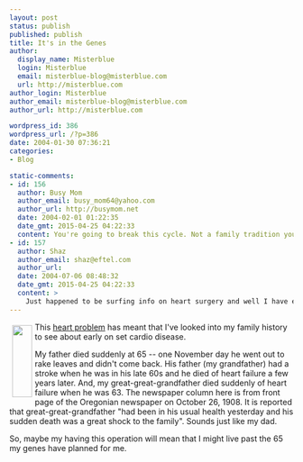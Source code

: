 ```yaml
---
layout: post
status: publish
published: publish
title: It's in the Genes
author:
  display_name: Misterblue
  login: Misterblue
  email: misterblue-blog@misterblue.com
  url: http://misterblue.com
author_login: Misterblue
author_email: misterblue-blog@misterblue.com
author_url: http://misterblue.com

wordpress_id: 386
wordpress_url: /?p=386
date: 2004-01-30 07:36:21
categories:
- Blog

static-comments:
- id: 156
  author: Busy Mom
  author_email: busy_mom64@yahoo.com
  author_url: http://busymom.net
  date: 2004-02-01 01:22:35
  date_gmt: 2015-04-25 04:22:33
  content: You're going to break this cycle. Not a family tradition you'll want to continue!
- id: 157
  author: Shaz
  author_email: shaz@eftel.com
  author_url: 
  date: 2004-07-06 08:48:32
  date_gmt: 2015-04-25 04:22:33
  content: >
    Just happened to be surfing info on heart surgery and well I have ended up at your web site. I am so glad your got through the surgery so well and are now well again. My father has just had his second triple operation in the last 6 years. He is making a good recovery and will be all well again soon. By the way I am in Western Australia and found your site very interesting. Thanks for sharing it rather than putting it in a drawer.
---
```

<a href="http://pics.misterblue.com/onepic/20040100-Misc/w280/h1024/OregonianRichardScottColumnSmall.jpg"
      target="onepic">
    <img src="http://pics.misterblue.com/20040100-Misc/35/128/OregonianRichardScottColumnSmall.jpg"
            style="float: left; margin: 5px" height="128" width="35" alt=""/>
</a>
<p>
This
<a href="http://www.misterblue.com/mt/archives/20040104-back_luck_with_the_ticker.html">heart problem</a>
has meant that I've looked into my family history to see about
early on set cardio disease.
</p>
<p>
My father died suddenly at 65 -- one November day he went out to rake leaves and didn't come back.
His father (my grandfather) had a stroke when he was in his late 60s and he died of heart failure a few years later.
And, my great-great-grandfather died suddenly of heart failure when he was 63.
The newspaper column here is from front page of the Oregonian newspaper on October 26, 1908.  It is reported that  great-great-grandfather "had been in his usual health yesterday and his sudden death was a great shock to the family".
Sounds just like my dad.
</p>
<p>
So, maybe my having this operation will mean that I might live past the 65 my genes have planned for me.
</p>
